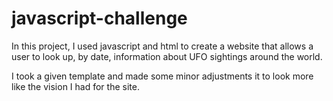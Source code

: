 # javascript-challenge

In this project, I used javascript and html to create a website that allows a user to look up, by date, information about UFO sightings around the world.

I took a given template and made some minor adjustments it to look more like the vision I had for the site.
